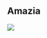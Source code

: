 ## Amazia

[<img src="https://new.sibapp.com/files/Sibapp-Download-Icons/dl-eng.png">](https://new.sibapp.com/applications/amazia)
